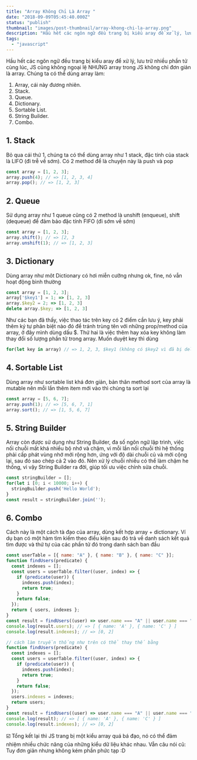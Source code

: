 ```yaml
---
title: "Array Không Chỉ Là Array "
date: "2018-09-09T05:45:40.000Z"
status: "publish"
thumbnail: "images/post-thumbnail/array-khong-chi-la-array.png"
description: "Hầu hết các ngôn ngữ đều trang bị kiểu aray để xử lý, lưu trữ nhiều phần tử cùng lúc, JS cũng không ngoại lệ NHƯNG array trong JS không chỉ đơn giản là array."
tags:
  - "javascript"
---
```


Hầu hết các ngôn ngữ đều trang bị kiểu aray để xử lý, lưu trữ nhiều phần tử cùng lúc, JS cũng không ngoại lệ NHƯNG array trong JS không chỉ đơn giản là array.
Chúng ta có thể dùng array làm:

1. Array, cái này đương nhiên.
2. Stack.
3. Queue.
4. Dictionary.
5. Sortable List.
6. String Builder.
7. Combo.

## 1️. Stack

Bỏ qua cái thứ 1, chúng ta có thể dùng array như 1 stack, đặc tính của stack là LIFO (đi trễ về sớm). Có 2 method để là chuyện này là push và pop

```javascript
const array = [1, 2, 3];
array.push(4); // => [1, 2, 3, 4]
array.pop(); // => [1, 2, 3]
```

## 2. Queue

Sử dụng array như 1 queue cũng có 2 method là unshift (enqueue), shift (dequeue) để đảm bảo đặc tính FIFO (đi sớm về sớm)

```javascript
const array = [1, 2, 3];
array.shift(); // => [2, 3
array.unshift(1); // => [1, 2, 3]
```

## 3. Dictionary

Dùng array như môt Dictionary có hơi miễn cưỡng nhưng ok, fine, nó vẫn hoạt động bình thường

```javascript
const array = [1, 2, 3];
array['$key1'] = 1; => [1, 2, 3]
array.$key2 = 2; => [1, 2, 3]
delete array.$key; => [1, 2, 3]
```

Như các bạn đã thấy, việc thao tác trên key có 2 điểm cần lưu ý, key phải thêm ký tự phân biệt nào đó để tránh trùng tên với những prop/method của array, ở đây mình dùng dấu $. Thứ hai là việc thêm hay xóa key không làm thay đổi số lượng phần tử trong array. Muốn duyệt key thì dùng

```javascript
for(let key in array) // => 1, 2, 3, $key1 (không có $key2 vì đã bị delete)
```

## 4. Sortable List

Dùng array như sortable list khá đơn giản, bản thân method sort của array là mutable nên mỗi lần thêm item mới vào thì chúng ta sort lại

```javascript
const array = [5, 6, 7];
array.push(1); // => [5, 6, 7, 1]
array.sort(); // => [1, 5, 6, 7]
```

## 5. String Builder

Array còn được sử dụng như String Builder, đa số ngôn ngữ lập trình, việc nối chuỗi mất khá nhiều bộ nhớ và chậm, vi mỗi lần nối chuỗi thì hệ thống phải cấp phát vùng nhớ mới rộng hơn, ứng với độ dài chuỗi củ và mới cộng lại, sau đó sao chép cả 2 vào đó. Nên xử lý chuỗi nhiều có thể làm chậm he thống, vì vậy String Builder ra đời, giúp tối ưu việc chỉnh sửa chuỗi.

```javascript
const stringBuilder = [];
for(let i [0; i < 10000; i++) {
  stringBuilder.push('Hello World');
}
const result = stringBuilder.join('');
```

## 6. Combo

Cách này là một cách tà đạo của array, dùng kết hợp array + dictionary. Ví dụ bạn có một hàm tìm kiếm theo điều kiện sau đó trả về danh sách kết quả tìm được và thứ tự của các phần tử đó trong danh sách ban đầu

```javascript
const userTable = [{ name: "A" }, { name: "B" }, { name: "C" }];
function findUsers(predicate) {
  const indexes = [];
  const users = userTable.filter((user, index) => {
    if (predicate(user)) {
      indexes.push(index);
      return true;
    }
    return false;
  });
  return { users, indexes };
}
const result = findUsers((user) => user.name === "A" || user.name === "C");
console.log(result.users); // => [ { name: 'A' }, { name: 'C' } ]
console.log(result.indexes); // => [0, 2]

// cách làm truyền thống như trên có thể thay thế bằng
function findUsers(predicate) {
  const indexes = [];
  const users = userTable.filter((user, index) => {
    if (predicate(user)) {
      indexes.push(index);
      return true;
    }
    return false;
  });
  users.indexes = indexes;
  return users;
}
const result = findUsers((user) => user.name === "A" || user.name === "C");
console.log(result); // => [ { name: 'A' }, { name: 'C' } ]
console.log(result.indexes); // => [0, 2]
```

☑️ Tổng kết lại thì JS trang bị một kiểu array quá bá đạo, nó có thể đảm nhiệm nhiều chức năng của những kiểu dữ liệu khác nhau. Vẫn câu nói cũ: Tuy đơn giản nhưng không kém phần phức tạp :D
